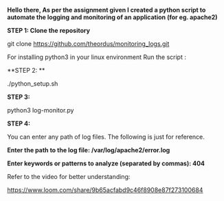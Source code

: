 **Hello there, As per the assignment given I created a python script to automate the logging and monitoring of an application (for eg. apache2)**



**STEP 1: Clone the repository**

git clone https://github.com/theordus/monitoring_logs.git


For installing python3 in your linux environment
Run the script :


**STEP 2: ** 

./python_setup.sh


**STEP 3:**

python3 log-monitor.py

**STEP 4:**

You can enter any path of log files. The following is just for reference.

**Enter the path to the log file: /var/log/apache2/error.log**


**Enter keywords or patterns to analyze (separated by commas): 404**


Refer to the video for better understanding: 

https://www.loom.com/share/9b65acfabd9c46f8908e87f273100684
